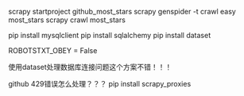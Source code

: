 scrapy startproject github_most_stars
scrapy genspider -t crawl easy most_stars
scrapy crawl most_stars



pip install mysqlclient
pip install sqlalchemy
pip install dataset

ROBOTSTXT_OBEY = False



使用dataset处理数据库连接问题这个方案不错！！！

github 429错误怎么处理？？？
pip install scrapy_proxies